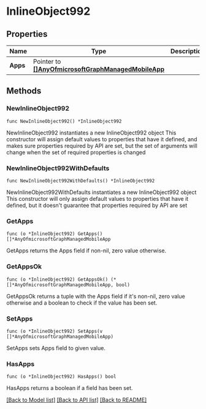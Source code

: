 # InlineObject992

## Properties

Name | Type | Description | Notes
------------ | ------------- | ------------- | -------------
**Apps** | Pointer to [**[]AnyOfmicrosoftGraphManagedMobileApp**](AnyOfmicrosoftGraphManagedMobileApp.md) |  | [optional] 

## Methods

### NewInlineObject992

`func NewInlineObject992() *InlineObject992`

NewInlineObject992 instantiates a new InlineObject992 object
This constructor will assign default values to properties that have it defined,
and makes sure properties required by API are set, but the set of arguments
will change when the set of required properties is changed

### NewInlineObject992WithDefaults

`func NewInlineObject992WithDefaults() *InlineObject992`

NewInlineObject992WithDefaults instantiates a new InlineObject992 object
This constructor will only assign default values to properties that have it defined,
but it doesn't guarantee that properties required by API are set

### GetApps

`func (o *InlineObject992) GetApps() []*AnyOfmicrosoftGraphManagedMobileApp`

GetApps returns the Apps field if non-nil, zero value otherwise.

### GetAppsOk

`func (o *InlineObject992) GetAppsOk() (*[]*AnyOfmicrosoftGraphManagedMobileApp, bool)`

GetAppsOk returns a tuple with the Apps field if it's non-nil, zero value otherwise
and a boolean to check if the value has been set.

### SetApps

`func (o *InlineObject992) SetApps(v []*AnyOfmicrosoftGraphManagedMobileApp)`

SetApps sets Apps field to given value.

### HasApps

`func (o *InlineObject992) HasApps() bool`

HasApps returns a boolean if a field has been set.


[[Back to Model list]](../README.md#documentation-for-models) [[Back to API list]](../README.md#documentation-for-api-endpoints) [[Back to README]](../README.md)


